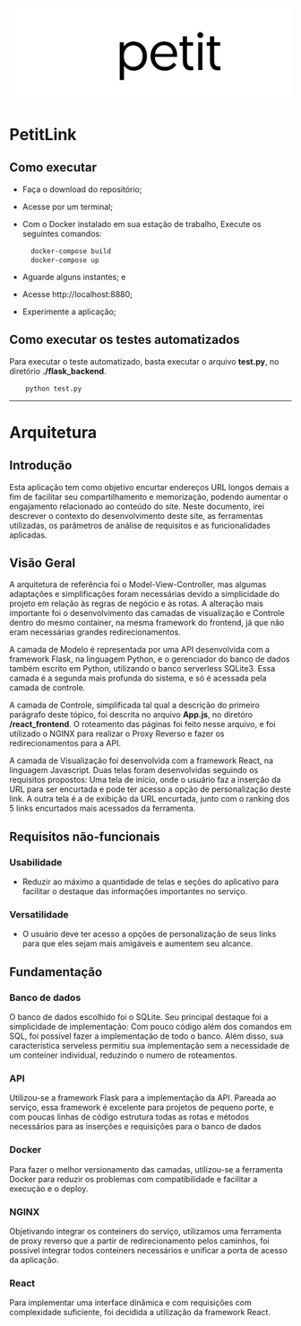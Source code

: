 ![PetitLink Logo](/react_frontend/src/assets/img/SVG/Animacao.svg)
# **PetitLink**
## Como executar
- Faça o download do repositório;
- Acesse por um terminal;
- Com o Docker instalado em sua estação de trabalho, Execute os seguintes comandos:
		
		docker-compose build
		docker-compose up

- Aguarde alguns instantes; e
- Acesse http://localhost:8880;
- Experimente a aplicação;
  
## Como executar os testes automatizados
Para executar o teste automatizado, basta executar o arquivo **test.py**, no diretório **./flask_backend**.

		python test.py

___

# Arquitetura

## Introdução
Esta aplicação tem como objetivo encurtar endereços URL longos demais a fim de facilitar seu compartilhamento e memorização, podendo aumentar o engajamento relacionado ao conteúdo do site. 
Neste documento, irei descrever o contexto do desenvolvimento deste site, as ferramentas utilizadas, os parâmetros de análise de requisitos e as funcionalidades aplicadas.

## Visão Geral
<!-- Adicionar uma imagem aqui descrevendo as camadas do site -->

A arquitetura de referência foi o Model-View-Controller, mas algumas adaptações e simplificações foram necessárias devido a simplicidade do projeto em relação às regras de negócio e às rotas. A alteração mais importante foi o desenvolvimento das camadas de visualização e Controle dentro do mesmo container, na mesma framework do frontend, já que não eram necessárias grandes redirecionamentos.

A camada de Modelo é representada por uma API desenvolvida com a framework Flask, na linguagem Python, e o gerenciador do banco de dados também escrito em Python, utilizando o banco serverless SQLite3. 
Essa camada é a segunda mais profunda do sistema, e só é acessada pela camada de controle.

A camada de Controle, simplificada tal qual a descrição do primeiro parágrafo deste tópico, foi descrita no arquivo **App.js**, no diretóro **/react_frontend**. O roteamento das páginas foi feito nesse arquivo, e foi utilizado o NGINX para realizar o Proxy Reverso e fazer os redirecionamentos para a API.

A camada de Visualização foi desenvolvida com a framework React, na linguagem Javascript. Duas telas foram desenvolvidas seguindo os requisitos propostos: Uma tela de início, onde o usuário faz a inserção da URL para ser encurtada e pode ter acesso a opção de personalização deste link. A outra tela é a de exibição da URL encurtada, junto com o ranking dos 5 links encurtados mais acessados da ferramenta.

## Requisitos não-funcionais
### Usabilidade
- Reduzir ao máximo a quantidade de telas e seções do aplicativo para facilitar o destaque das informações importantes no serviço.
### Versatilidade
- O usuário deve ter acesso a opções de personalização de seus links para que eles sejam mais amigáveis e aumentem seu alcance.

## Fundamentação
### Banco de dados
O banco de dados escolhido foi o SQLite. Seu principal destaque foi a simplicidade de implementação: Com pouco código além dos comandos em SQL, foi possível fazer a implementação de todo o banco. Além disso, sua característica serveless permitiu sua implementação sem a necessidade de um conteiner individual, reduzindo o numero de roteamentos.
### API
Utilizou-se a framework Flask para a implementação da API. Pareada ao serviço, essa framework é excelente para projetos de pequeno porte, e com poucas linhas de código estrutura todas as rotas e métodos necessários para as inserções e requisições para o banco de dados
### Docker
Para fazer o melhor versionamento das camadas, utilizou-se a ferramenta Docker para reduzir os problemas com compatibilidade e facilitar a execução e o deploy.
### NGINX
Objetivando integrar os conteiners do serviço, utilizamos uma ferramenta de proxy reverso que a partir de redirecionamento pelos caminhos, foi possível integrar todos conteiners necessários e unificar a porta de acesso da aplicação.
### React
Para implementar uma interface dinâmica e com requisições com complexidade suficiente, foi decidida a utilização da framework React. 